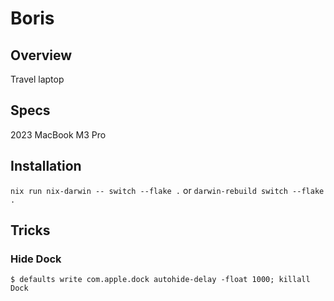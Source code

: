# Boris

## Overview

Travel laptop

## Specs

2023 MacBook M3 Pro

## Installation

`nix run nix-darwin -- switch --flake .`
or
`darwin-rebuild switch --flake .`

## Tricks

### Hide Dock

`$ defaults write com.apple.dock autohide-delay -float 1000; killall Dock`
